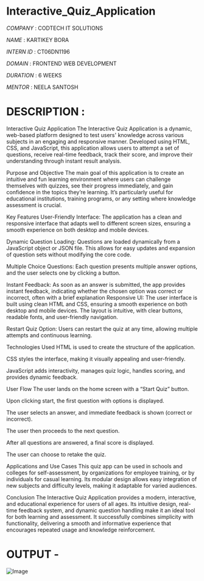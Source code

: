 # Interactive_Quiz_Application

*COMPANY* : CODTECH IT SOLUTIONS

*NAME* : KARTIKEY BORA

*INTERN ID* : CT06DN1196

*DOMAIN* : FRONTEND WEB DEVELOPMENT

*DURATION* : 6 WEEKS

*MENTOR* : NEELA SANTOSH 


# DESCRIPTION : 
Interactive Quiz Application
The Interactive Quiz Application is a dynamic, web-based platform designed to test users' knowledge across various subjects in an engaging and responsive manner. Developed using HTML, CSS, and JavaScript, this application allows users to attempt a set of questions, receive real-time feedback, track their score, and improve their understanding through instant result analysis.

Purpose and Objective
The main goal of this application is to create an intuitive and fun learning environment where users can challenge themselves with quizzes, see their progress immediately, and gain confidence in the topics they’re learning. It’s particularly useful for educational institutions, training programs, or any setting where knowledge assessment is crucial.

Key Features
User-Friendly Interface:
The application has a clean and responsive interface that adapts well to different screen sizes, ensuring a smooth experience on both desktop and mobile devices.

Dynamic Question Loading:
Questions are loaded dynamically from a JavaScript object or JSON file. This allows for easy updates and expansion of question sets without modifying the core code.

Multiple Choice Questions:
Each question presents multiple answer options, and the user selects one by clicking a button.

Instant Feedback:
As soon as an answer is submitted, the app provides instant feedback, indicating whether the chosen option was correct or incorrect, often with a brief explanation
Responsive UI:
The user interface is built using clean HTML and CSS, ensuring a smooth experience on both desktop and mobile devices. The layout is intuitive, with clear buttons, readable fonts, and user-friendly navigation.

Restart Quiz Option:
Users can restart the quiz at any time, allowing multiple attempts and continuous learning.

Technologies Used
HTML is used to create the structure of the application.

CSS styles the interface, making it visually appealing and user-friendly.

JavaScript adds interactivity, manages quiz logic, handles scoring, and provides dynamic feedback.

User Flow
The user lands on the home screen with a “Start Quiz” button.

Upon clicking start, the first question with options is displayed.

The user selects an answer, and immediate feedback is shown (correct or incorrect).

The user then proceeds to the next question.

After all questions are answered, a final score is displayed.

The user can choose to retake the quiz.

Applications and Use Cases
This quiz app can be used in schools and colleges for self-assessment, by organizations for employee training, or by individuals for casual learning. Its modular design allows easy integration of new subjects and difficulty levels, making it adaptable for varied audiences.

Conclusion
The Interactive Quiz Application provides a modern, interactive, and educational experience for users of all ages. Its intuitive design, real-time feedback system, and dynamic question handling make it an ideal tool for both learning and assessment. It successfully combines simplicity with functionality, delivering a smooth and informative experience that encourages repeated usage and knowledge reinforcement.


# OUTPUT - 

![Image](https://github.com/user-attachments/assets/446e0783-e76a-45f4-8e80-0ffd4faf00d7)



